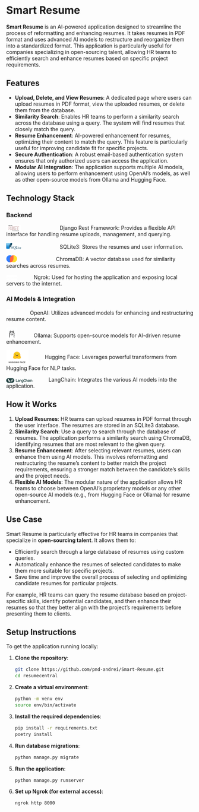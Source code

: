 # **Smart Resume**

**Smart Resume** is an AI-powered application designed to streamline the process of reformatting and enhancing resumes. It takes resumes in PDF format and uses advanced AI models to restructure and reorganize them into a standardized format. This application is particularly useful for companies specializing in open-sourcing talent, allowing HR teams to efficiently search and enhance resumes based on specific project requirements.

## **Features**

- **Upload, Delete, and View Resumes**: A dedicated page where users can upload resumes in PDF format, view the uploaded resumes, or delete them from the database.
- **Similarity Search**: Enables HR teams to perform a similarity search across the database using a query. The system will find resumes that closely match the query.
- **Resume Enhancement**: AI-powered enhancement for resumes, optimizing their content to match the query. This feature is particularly useful for improving candidate fit for specific projects.
- **Secure Authentication**: A robust email-based authentication system ensures that only authorized users can access the application.
- **Modular AI Integration**: The application supports multiple AI models, allowing users to perform enhancement using OpenAI’s models, as well as other open-source models from Ollama and Hugging Face.

## Technology Stack

### **Backend**
<p align="left">
  <img src="./assets/django.png" alt="Django Logo" width="40" style="vertical-align: bottom; margin-right: 100px;"/>
  Django Rest Framework: Provides a flexible API interface for handling resume uploads, management, and querying.
</p>

<p align="left">
  <img src="./assets/sqlite.png" alt="SQLite Logo" width="40" style="vertical-align: bottom; margin-right: 100px;"/>
     SQLite3: Stores the resumes and user information.
</p>

<p align="left">
  <img src="./assets/chroma.png" alt="ChromaDB Logo" width="30" style="vertical-align: bottom; margin-right: 100px;"/>
     ChromaDB: A vector database used for similarity searches across resumes.
</p>

<p align="left">
  <img src="./assets/ngrok.png" alt="ngrok Logo" width="30" style="vertical-align: bottom; margin-right: 40px;"/>
  Ngrok: Used for hosting the application and exposing local servers to the internet.
</p>

### **AI Models & Integration**
<p align="left">
  <img src="./assets/openai.png" alt="OpenAI Logo" width="20" style="vertical-align: bottom; margin-right: 40px;"/>
  OpenAI: Utilizes advanced models for enhancing and restructuring resume content.
</p>

<p align="left">
  <img src="./assets/ollama.png" alt="Ollama Logo" width="30" style="vertical-align: bottom; margin-right: 40px;"/>
  Ollama: Supports open-source models for AI-driven resume enhancement.
</p>

<p align="left">
  <img src="./assets/huggingface.png" alt="Hugging Face Logo" width="60" style="vertical-align: middle; margin-right: 40px;"/>
  Hugging Face: Leverages powerful transformers from Hugging Face for NLP tasks.
</p>

<p align="left">
  <img src="./assets/langchain.png" alt="LangChain Logo" width="70" style="vertical-align: bottom; margin-right: 40px;"/>
  LangChain: Integrates the various AI models into the application.
</p>

## **How it Works**

1. **Upload Resumes**: HR teams can upload resumes in PDF format through the user interface. The resumes are stored in an SQLite3 database.
2. **Similarity Search**: Use a query to search through the database of resumes. The application performs a similarity search using ChromaDB, identifying resumes that are most relevant to the given query.
3. **Resume Enhancement**: After selecting relevant resumes, users can enhance them using AI models. This involves reformatting and restructuring the resume’s content to better match the project requirements, ensuring a stronger match between the candidate’s skills and the project needs.
4. **Flexible AI Models**: The modular nature of the application allows HR teams to choose between OpenAI’s proprietary models or any other open-source AI models (e.g., from Hugging Face or Ollama) for resume enhancement.

## **Use Case**

Smart Resume is particularly effective for HR teams in companies that specialize in **open-sourcing talent**. It allows them to:

- Efficiently search through a large database of resumes using custom queries.
- Automatically enhance the resumes of selected candidates to make them more suitable for specific projects.
- Save time and improve the overall process of selecting and optimizing candidate resumes for particular projects.

For example, HR teams can query the resume database based on project-specific skills, identify potential candidates, and then enhance their resumes so that they better align with the project’s requirements before presenting them to clients.

## **Setup Instructions**

To get the application running locally:

1. **Clone the repository**:
    ```bash
    git clone https://github.com/pnd-andrei/Smart-Resume.git
    cd resumecentral
    ```

2. **Create a virtual environment**:
    ```bash
    python -m venv env
    source env/bin/activate
    ```

3. **Install the required dependencies**:
    ```bash
    pip install -r requirements.txt
    poetry install
    ```

4. **Run database migrations**:
    ```bash
    python manage.py migrate
    ```

5. **Run the application**:
    ```bash
    python manage.py runserver
    ```

6. **Set up Ngrok (for external access)**:
    ```bash
    ngrok http 8000
    ```

